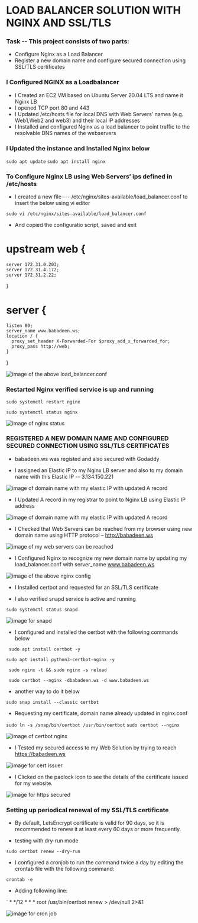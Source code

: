 # LOAD BALANCER SOLUTION WITH NGINX AND SSL/TLS


### Task -- This project consists of two parts:

* Configure Nginx as a Load Balancer
* Register a new domain name and configure secured connection using SSL/TLS certificates

### I Configured NGINX as a Loadbalancer

* I Created an EC2 VM based on Ubuntu Server 20.04 LTS and name it Nginx LB 
* I opened TCP port 80 and 443 
* I Updated /etc/hosts file for local DNS with Web Servers’ names (e.g. Web1,Web2  and web3) and their local IP addresses 
* I Installed and configured Nginx as a load balancer to point traffic to the resolvable DNS names of the webservers

### I Updated the instance and Installed Nginx below

` sudo apt update `
` sudo apt install nginx `

### To Configure Nginx LB using Web Servers’ ips defined in /etc/hosts

* I created a new file ---   /etc/nginx/sites-available/load_balancer.conf to insert the below using vi editor

` sudo vi /etc/nginx/sites-available/load_balancer.conf `

* And copied the configuratio script, saved and exit
# upstream web {
    server 172.31.0.203;
    server 172.31.4.172;
    server 172.31.2.22;
  }

# server {
    listen 80;
    server_name www.babadeen.ws;
    location / {
      proxy_set_header X-Forwarded-For $proxy_add_x_forwarded_for; 
      proxy_pass http://web;
    }
  } 


![image of the above load_balancer.conf](./images/Project-10-image-2-etc-nginx-config.PNG)


### Restarted Nginx verified service is up and running

` sudo systemctl restart nginx `

` sudo systemctl status nginx `

![image of nginx status](./images/Project-10-image-2-restarting-nginx.PNG)

### REGISTERED A NEW DOMAIN NAME AND CONFIGURED SECURED CONNECTION USING SSL/TLS CERTIFICATES

* babadeen.ws was registed and also secured with Godaddy

* I assigned an Elastic IP to my Nginx LB server and also to my domain name with this Elastic IP  -- 3.134.150.221

![image of domain name with my elastic IP with updated A record](./images/Project-10-image-3-domain-name-with-elastic-ip.PNG)


* I Updated A record in my registrar to point to Nginx LB using Elastic IP address

![image of domain name with my elastic IP with updated A record ](./images/Project-10-image-3-domain-name-with-elastic-ip.PNG)



* I Checked that Web Servers can be reached from my browser using new domain name using HTTP protocol – http://babadeen.ws

![image of my web servers can be reached ](./images/Project-10-image-5ab-my-domain-name-login-to-tooling-not-secured.PNG)

* I Configured Nginx to recognize my new domain name by updating my  load_balancer.conf with server_name www.babadeen.ws 

![image of the above nginx config](./images/Project-10-image-2-etc-nginx-config.PNG)

* I Installed certbot and requested for an SSL/TLS certificate

* I also verified snapd service is active and running

` sudo systemctl status snapd `

![image for snapd](./images/Project-10-image-3a-snapd-status.PNG)

* I configured and installed the certbot with the following commands below

`  sudo apt install certbot -y `

` sudo apt install python3-certbot-nginx -y ` 

`  sudo nginx -t && sudo nginx -s reload ` 


`  sudo certbot --nginx -dbabadeen.ws -d www.babadeen.ws `

* another way to do it below 
 
` sudo snap install --classic certbot  `

* Requesting my certificate, domain name already updated in nginx.conf

` sudo ln -s /snap/bin/certbot /usr/bin/certbot `
` sudo certbot --nginx ` 

![image of certbot nginx](./images/Project-10-image-4a-certbox-nginx.PNG)

* I Tested my  secured access to my Web Solution by trying to reach https://babadeen.ws

![image for cert issuer](./images/Project-10-image-5a-my-domain-is-secured.PNG)

* I Clicked on the padlock icon to see the details of the certificate issued for my website.

![image for https secured ](./images/Project-10-image-5-my-domain-is-secured.PNG)




### Setting up periodical renewal of my SSL/TLS certificate 

* By default, LetsEncrypt certificate is valid for 90 days, so it is recommended to renew it at least every 60 days or more frequently.

* testing with dry-run mode

` sudo certbot renew --dry-run `

 *  I configured a cronjob to run the command twice a day by editing  the crontab file with the following command:

` crontab -e `
* Adding following line:

` * */12 * * *   root /usr/bin/certbot renew > /dev/null 2>&1

![image for cron job](./images/Project-10-image-6-cron-job-certs-renewal.PNG)